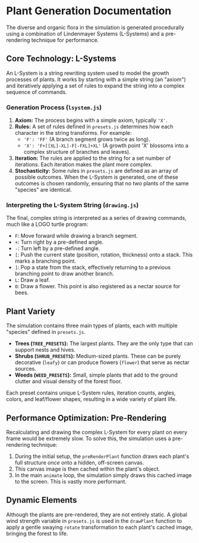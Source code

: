 # Plant Generation Documentation

The diverse and organic flora in the simulation is generated procedurally using a combination of Lindenmayer Systems (L-Systems) and a pre-rendering technique for performance.

## Core Technology: L-Systems

An L-System is a string rewriting system used to model the growth processes of plants. It works by starting with a simple string (an "axiom") and iteratively applying a set of rules to expand the string into a complex sequence of commands.

### Generation Process (`lsystem.js`)

1.  **Axiom:** The process begins with a simple axiom, typically `'X'`.
2.  **Rules:** A set of rules defined in `presets.js` determines how each character in the string transforms. For example:
    -   `'F': 'FF'` (A branch segment grows twice as long).
    -   `'X': 'F+[[XL]-XL]-F[-FXL]+XL'` (A growth point 'X' blossoms into a complex structure of branches and leaves).
3.  **Iteration:** The rules are applied to the string for a set number of iterations. Each iteration makes the plant more complex.
4.  **Stochasticity:** Some rules in `presets.js` are defined as an array of possible outcomes. When the L-System is generated, one of these outcomes is chosen randomly, ensuring that no two plants of the same "species" are identical.

### Interpreting the L-System String (`drawing.js`)

The final, complex string is interpreted as a series of drawing commands, much like a LOGO turtle program:

-   `F`: Move forward while drawing a branch segment.
-   `+`: Turn right by a pre-defined angle.
-   `-`: Turn left by a pre-defined angle.
-   `[`: Push the current state (position, rotation, thickness) onto a stack. This marks a branching point.
-   `]`: Pop a state from the stack, effectively returning to a previous branching point to draw another branch.
-   `L`: Draw a leaf.
-   `O`: Draw a flower. This point is also registered as a nectar source for bees.

## Plant Variety

The simulation contains three main types of plants, each with multiple "species" defined in `presets.js`.

-   **Trees (`TREE_PRESETS`):** The largest plants. They are the only type that can support nests and hives.
-   **Shrubs (`SHRUB_PRESETS`):** Medium-sized plants. These can be purely decorative (`leafy`) or can produce flowers (`flower`) that serve as nectar sources.
-   **Weeds (`WEED_PRESETS`):** Small, simple plants that add to the ground clutter and visual density of the forest floor.

Each preset contains unique L-System rules, iteration counts, angles, colors, and leaf/flower shapes, resulting in a wide variety of plant life.

## Performance Optimization: Pre-Rendering

Recalculating and drawing the complex L-System for every plant on every frame would be extremely slow. To solve this, the simulation uses a pre-rendering technique:

1.  During the initial setup, the `preRenderPlant` function draws each plant's full structure *once* onto a hidden, off-screen canvas.
2.  This canvas image is then cached within the plant's object.
3.  In the main `animate` loop, the simulation simply draws this cached image to the screen. This is vastly more performant.

## Dynamic Elements

Although the plants are pre-rendered, they are not entirely static. A global wind strength variable in `presets.js` is used in the `drawPlant` function to apply a gentle swaying `rotate` transformation to each plant's cached image, bringing the forest to life.
